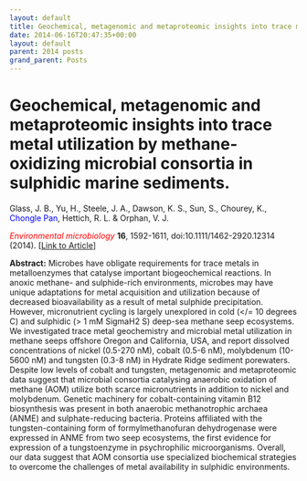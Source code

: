 ```yaml
---
layout: default
title: Geochemical, metagenomic and metaproteomic insights into trace metal utilization by methane-oxidizing microbial consortia in sulphidic marine sediments.
date: 2014-06-16T20:47:35+00:00
layout: default
parent: 2014 posts
grand_parent: Posts
---
```

# Geochemical, metagenomic and metaproteomic insights into trace metal utilization by methane-oxidizing microbial consortia in sulphidic marine sediments.
Glass, J. B., Yu, H., Steele, J. A., Dawson, K. S., Sun, S., Chourey, K., <span style="color: #0000ff;">Chongle Pan</span>, Hettich, R. L. & Orphan, V. J.

<span style="color: #ff0000;"><em>Environmental microbiology</em> </span>**16**, 1592-1611, doi:10.1111/1462-2920.12314 (2014). [[Link to Article](http://onlinelibrary.wiley.com/doi/10.1111/1462-2920.12314/abstract)]

<!--more-->

**Abstract:** Microbes have obligate requirements for trace metals in metalloenzymes that catalyse important biogeochemical reactions. In anoxic methane- and sulphide-rich environments, microbes may have unique adaptations for metal acquisition and utilization because of decreased bioavailability as a result of metal sulphide precipitation. However, micronutrient cycling is largely unexplored in cold (</= 10 degrees C) and sulphidic (> 1 mM SigmaH2 S) deep-sea methane seep ecosystems. We investigated trace metal geochemistry and microbial metal utilization in methane seeps offshore Oregon and California, USA, and report dissolved concentrations of nickel (0.5-270 nM), cobalt (0.5-6 nM), molybdenum (10-5600 nM) and tungsten (0.3-8 nM) in Hydrate Ridge sediment porewaters. Despite low levels of cobalt and tungsten, metagenomic and metaproteomic data suggest that microbial consortia catalysing anaerobic oxidation of methane (AOM) utilize both scarce micronutrients in addition to nickel and molybdenum. Genetic machinery for cobalt-containing vitamin B12 biosynthesis was present in both anaerobic methanotrophic archaea (ANME) and sulphate-reducing bacteria. Proteins affiliated with the tungsten-containing form of formylmethanofuran dehydrogenase were expressed in ANME from two seep ecosystems, the first evidence for expression of a tungstoenzyme in psychrophilic microorganisms. Overall, our data suggest that AOM consortia use specialized biochemical strategies to overcome the challenges of metal availability in sulphidic environments.